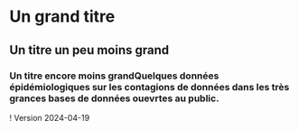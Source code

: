 # Un grand titre
## Un titre un peu moins grand
### Un titre encore moins grandQuelques données épidémiologiques sur les contagions de données dans les très grances bases de données ouevrtes au public.

! Version 2024-04-19
